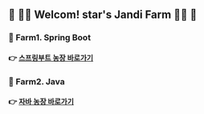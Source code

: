

## :green_heart: :woman_farmer: Welcom! star's Jandi Farm​ :woman_farmer: :green_heart:





### :seedling: Farm1. Spring Boot

#### 					:point_right: [스프링부트 농장 바로가기]() 



### :seedling: Farm2. Java

#### 					:point_right: [자바 농장 바로가기]() 
